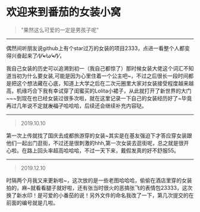 # 欢迎来到番茄的女装小窝 



> "果然这么可爱的一定是男孩子呢"

--------


偶然间听朋友说github上有个star过万的女装的项目2333，点进一看整个人都变得兴奋起来了⁄(⁄⁄•⁄ω⁄•⁄⁄)⁄，

我自己女装的历史可以追溯到初一（我自己都惊了）那时候女装大佬这个词汇不知道当初为什么要女装,可能是因为心里住着一个公主吧~，不过之后很长一段时间都是把这个想法藏在心底，知道上大学之后在二次元圈里大家对女装接受程度越来越高，机缘巧合下我有幸试穿了闺蜜买的Lolita小裙子，从此就打开了新世界的大门~~~到现在也已经女装过很多次啦，就在这里记录一下自己的女装经历好了~毕竟再过几年说不定就<s>发福了</s>哈哈哈，后续还会继续补充内容哒。

--------

> 2019.10.10

第一次上传就找了国庆去成都旅游穿的女装~其实是在基友强迫下才答应穿女装跟他们一起出门逛街，不过还是很刺激的hhh,第一次女装去逛街呢，总之就是很开心啦。在路上回头率超高哈哈哈，不过一天下来，戴假发真的好不舒服55。


--------

> 2019.12.10

时隔两个月我又来更新啦~，这次放的是一些老图哈哈哈，偷偷在酒店里穿的女装拍的，麻~就看看腿子就好啦，还有张当时很火的恶搞张飞的表情包23333，这次换了新水印！是可爱的小番茄的说！另外文件的命名我改了一下，第几次提交的在前面的编号就是几啦。